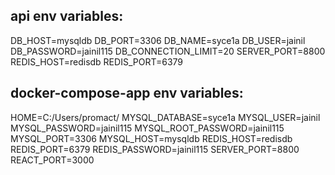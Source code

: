 ## api env variables:
DB_HOST=mysqldb
DB_PORT=3306
DB_NAME=syce1a
DB_USER=jainil
DB_PASSWORD=jainil115
DB_CONNECTION_LIMIT=20
SERVER_PORT=8800
REDIS_HOST=redisdb
REDIS_PORT=6379


## docker-compose-app env variables:
HOME=C:/Users/promact/
MYSQL_DATABASE=syce1a
MYSQL_USER=jainil
MYSQL_PASSWORD=jainil115
MYSQL_ROOT_PASSWORD=jainil115
MYSQL_PORT=3306
MYSQL_HOST=mysqldb
REDIS_HOST=redisdb
REDIS_PORT=6379
REDIS_PASSWORD=jainil115
SERVER_PORT=8800
REACT_PORT=3000
